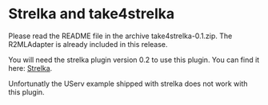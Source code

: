 # Strelka and take4strelka #

Please read the README file in the archive take4strelka-0.1.zip. The R2MLAdapter is already included in this release.

You will need the strelka plugin version 0.2 to use this plugin. You can find it here: [Strelka](http://oxygen.informatik.tu-cottbus.de/rewerse-i1/?q=Strelka).

Unfortunatly the UServ example shipped with strelka does not work with this plugin.